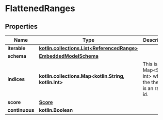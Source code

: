 
# FlattenedRanges

## Properties
Name | Type | Description | Notes
------------ | ------------- | ------------- | -------------
**iterable** | [**kotlin.collections.List&lt;ReferencedRange&gt;**](ReferencedRange) |  | 
**schema** | [**EmbeddedModelSchema**](EmbeddedModelSchema) |  |  [optional]
**indices** | **kotlin.collections.Map&lt;kotlin.String, kotlin.Int&gt;** | This is a Map&lt;String, int&gt; where the the key is an range id. |  [optional]
**score** | [**Score**](Score) |  |  [optional]
**continuous** | **kotlin.Boolean** |  |  [optional]



